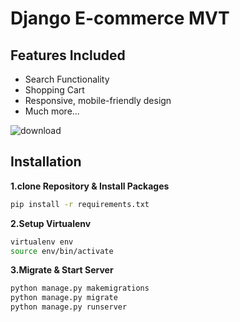 # Django E-commerce MVT

## Features Included
- Search Functionality
- Shopping Cart
- Responsive, mobile-friendly design
- Much more...

![download](https://user-images.githubusercontent.com/29934257/210337807-ed8feb8d-8164-4ea4-b3b6-21763467e0e5.png)


## Installation

**1.clone Repository & Install Packages**
```sh
pip install -r requirements.txt
```
**2.Setup Virtualenv**
```sh
virtualenv env
source env/bin/activate
```
**3.Migrate & Start Server**
```sh
python manage.py makemigrations
python manage.py migrate
python manage.py runserver
```
